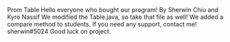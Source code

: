 Prom Table
Hello everyone who bought our program!
 By Sherwin Chiu and Kyro Nassif
We modified the Table.java, so take that file as well! 
We added a compare method to students. 
If you need any support, contact me!
sherwin#5024
Good luck on project.